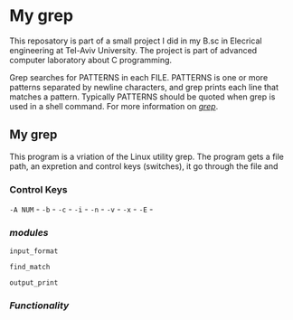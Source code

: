 # My grep
This reposatory is part of a small project I did in my B.sc in Elecrical engineering at Tel-Aviv University. The project is part of advanced computer laboratory about C programming. 

Grep searches for PATTERNS in each FILE. PATTERNS is one or more patterns separated by newline characters, and grep prints each line that matches a pattern. Typically PATTERNS should be quoted when grep is used in a shell command. For more information on [*grep*](https://man7.org/linux/man-pages/man1/grep.1.html).

## My grep
This program is a vriation of the Linux utility grep. The program gets a file path, an expretion and control keys (switches), it go through the file and 

### Control Keys
`-A NUM` - 
`-b` - 
`-c` - 
`-i` - 
`-n` - 
`-v` - 
`-x` - 
`-E` - 


### *modules*
`input_format`

`find_match`

`output_print`

### *Functionality*


